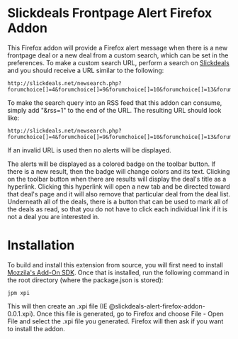 Slickdeals Frontpage Alert Firefox Addon
========

This Firefox addon will provide a Firefox alert message when there is a new frontpage deal or a new deal from a custom search, which can be set in the preferences. To make a custom search URL, perform a search on [Slickdeals](http://www.slickdeals.net) and you should receive a URL similar to the following:

```
http://slickdeals.net/newsearch.php?forumchoice[]=4&forumchoice[]=9&forumchoice[]=10&forumchoice[]=13&forumchoice[]=25&forumchoice[]=30&forumchoice[]=38&forumchoice[]=39&forumchoice[]=53&forumchoice[]=54&q=mozilla&firstonly=1
```

To make the search query into an RSS feed that this addon can consume, simply add "&rss=1" to the end of the URL. The resulting URL should look like:

```
http://slickdeals.net/newsearch.php?forumchoice[]=4&forumchoice[]=9&forumchoice[]=10&forumchoice[]=13&forumchoice[]=25&forumchoice[]=30&forumchoice[]=38&forumchoice[]=39&forumchoice[]=53&forumchoice[]=54&q=mozilla&firstonly=1&rss=1
```

If an invalid URL is used then no alerts will be displayed.

The alerts will be displayed as a colored badge on the toolbar button. If there is a new result, then the badge will change colors and its text. Clicking on the toolbar button when there are results will display the deal's title as a hyperlink. Clicking this hyperlink will open a new tab and be directed toward that deal's page and it will also remove that particular deal from the deal list. Underneath all of the deals, there is a button that can be used to mark all of the deals as read, so that you do not have to click each individual link if it is not a deal you are interested in.

Installation
========

To build and install this extension from source, you will first need to install [Mozzila's Add-On SDK](https://developer.mozilla.org/en-US/Add-ons/SDK/Tools/jpm#Installation). Once that is installed, run the following command in the root directory (where the package.json is stored):

```
jpm xpi
```

This will then create an .xpi file (IE @slickdeals-alert-firefox-addon-0.0.1.xpi). Once this file is generated, go to Firefox and choose File - Open File and select the .xpi file you generated. Firefox will then ask if you want to install the addon.